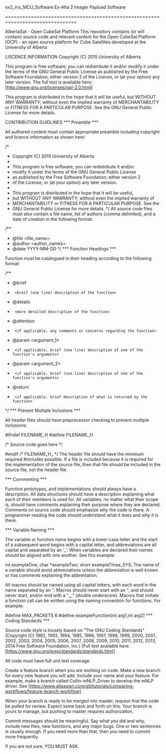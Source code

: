 ex2_iris_MCU_Software
Ex-Alta 2 Imager Payload Software

===============================================================================

AlbertaSat - Open CubeSat Platform
This repository contains (or will contain) source code and relevant content for the Open CubeSat Platform (OCP) - an open source platform for Cube Satellites developed at the University of Alberta

LISCENCE INFORMATION
Copyright (C) 2015 University of Alberta

This program is free software; you can redistribute it and/or modify it under the terms of the GNU General Public License as published by the Free Software Foundation; either version 2 of the License, or (at your option) any later version. The full text is available here: [http://www.gnu.org/licenses/gpl-2.0.html]

This program is distributed in the hope that it will be useful, but WITHOUT ANY WARRANTY; without even the implied warranty of MERCHANTABILITY or FITNESS FOR A PARTICULAR PURPOSE. See the GNU General Public License for more details.

CONTRIBUTION GUIDLINES
*** Preamble ***

All authored content must contain appropriate preamble including copyright and licence information as shown here:

/*
 * Copyright (C) 2015  University of Alberta
 *
 * This program is free software; you can redistribute it and/or
 * modify it under the terms of the GNU General Public License
 * as published by the Free Software Foundation; either version 2
 * of the License, or (at your option) any later version.
 *
 * This program is distributed in the hope that it will be useful,
 * but WITHOUT ANY WARRANTY; without even the implied warranty of
 * MERCHANTABILITY or FITNESS FOR A PARTICULAR PURPOSE.  See the
 * GNU General Public License for more details.
 */
All source code files must also contain a file name, list of authors (comma delimited), and a date of creation in the following format:

/**
 * @file <file_name>.<ext>
 * @author <author_names>
 * @date YYYY-MM-DD
 */
*** Function Headings ***

Function must be catalogued in their heading according to the following format:

/**
 * @brief
 * 		<breif (one line) description of the function>
 * @details
 * 		<more detailed description of the function>
 * @attention
 * 		<if applicable, any comments or concerns regarding the function>
 * @param <argument_1>
 * 		<if applicable, brief (one line) description of one of the function's arguments>
 * @param <argument_2>
 * 		<if applicable, brief (one line) description of one of the function's arguments>
 * @return
 * 		<if applicable, brief description of what is returned by the function>
 */
*** Prevent Multiple Inclusions ***

All header files should have preprocessor checking to prevent multiple inclusions:

#ifndef FILENAME_H
#define FILENAME_H

/* Source code goes here */

#endif /* FILENAME_H_ */
The header file should have the minimum required #includes possible. If a file is included because it is required for the implementation of the source file, then that file should be included in the source file, not the header file.

*** Commenting ***

Function prototypes, and implementations should always have a description.
All data structures should have a description explaining what each of their members is used for.
All variables, no matter what their scope is, should have comments explaining their purpose where they are declared.
Comments on source code should emphasize why the code is there. A programmer reading the code should understand what it does and why it is there.

*** Variable Naming ***

The variable or function name begins with a lower-case letter and the start of a subsequent word begins with a capital letter, and abbreviations are all capital and separated by an ‘_’. When variables are declared their names should be aligned with one another. See this example:

int     exampleOne;
char    *exampleTwo;
short   exampleThree_SYS;
The name of a variable should avoid abbreviations unless the abbreviation is well known or has comments explaining the abbreviation.

All macros should be named using all capital letters, with each word in the name separated by an ‘’. Macros should never start with an ‘’, and should never start, and/or end with a “__” (double underscore). Macros that imitate a function call can be written using the naming convention for functions. For example:

#define MAX_PACKETS 6
#define exampleFunction(int arg1,int arg2)
*** Coding Standards ***

Source code style is loosely based on "The GNU Coding Standards" (Copyright (C) 1992, 1993, 1994, 1995, 1996, 1997, 1998, 1999, 2000, 2001, 2002, 2003, 2004, 2005, 2006, 2007, 2008, 2009, 2010, 2011, 2012, 2013, 2014 Free Software Foundation, Inc.) (Full text available here: [https://www.gnu.org/prep/standards/standards.html]

All code must have full unit test coverage.

Create a feature branch when you are working on code. Make a new branch for every new feature you will add. Include your name and your feature. For example, make a branch called Collin-mNLP_Driver to develop the mNLP driver. See [https://www.atlassian.com/git/tutorials/comparing-workflows/feature-branch-workflow]

When your branch is ready to be merged into master, request that the code be pulled for review. Expect some back and forth on this. Your branch is yours to manage, but pushing to master requires authorization.

Commit messages should be meaningful. Say what you did and why, include new files, new functions, and any major bugs. One or two sentences is usually enough. If you need more than that, then you need to commit more frequently.

If you are not sure, YOU MUST ASK.